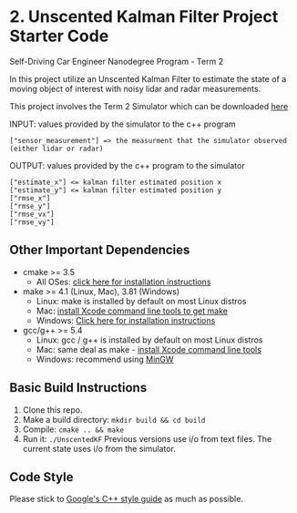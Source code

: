 # 2. Unscented Kalman Filter Project Starter Code

Self-Driving Car Engineer Nanodegree Program - Term 2

In this project utilize an Unscented Kalman Filter to estimate the state of a moving object of interest with noisy lidar and radar measurements. 

[//]: # (Image References)
[image1]: ./images/screenshot.png

This project involves the Term 2 Simulator which can be downloaded [here](https://github.com/udacity/self-driving-car-sim/releases)

INPUT: values provided by the simulator to the c++ program

```
["sensor_measurement"] => the measurment that the simulator observed (either lidar or radar)
```

OUTPUT: values provided by the c++ program to the simulator
```
["estimate_x"] <= kalman filter estimated position x
["estimate_y"] <= kalman filter estimated position y
["rmse_x"]
["rmse_y"]
["rmse_vx"]
["rmse_vy"]
```

## Other Important Dependencies
* cmake >= 3.5
  * All OSes: [click here for installation instructions](https://cmake.org/install/)
* make >= 4.1 (Linux, Mac), 3.81 (Windows)
  * Linux: make is installed by default on most Linux distros
  * Mac: [install Xcode command line tools to get make](https://developer.apple.com/xcode/features/)
  * Windows: [Click here for installation instructions](http://gnuwin32.sourceforge.net/packages/make.htm)
* gcc/g++ >= 5.4
  * Linux: gcc / g++ is installed by default on most Linux distros
  * Mac: same deal as make - [install Xcode command line tools](https://developer.apple.com/xcode/features/)
  * Windows: recommend using [MinGW](http://www.mingw.org/)

## Basic Build Instructions

1. Clone this repo.
2. Make a build directory: `mkdir build && cd build`
3. Compile: `cmake .. && make`
4. Run it: `./UnscentedKF` Previous versions use i/o from text files.  The current state uses i/o
from the simulator.

## Code Style

Please stick to [Google's C++ style guide](https://google.github.io/styleguide/cppguide.html) as much as possible.

